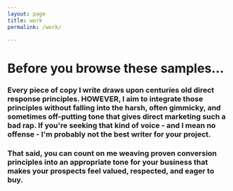 ```yaml
---
layout: page
title: work
permalink: /work/

---
```

# Before you browse these samples...

### Every piece of copy I write draws upon centuries old direct response principles. HOWEVER, I aim to integrate those principles without falling into the harsh, often gimmicky, and sometimes off-putting tone that gives direct marketing such a bad rap. If you're seeking that kind of voice - and I mean no offense - I'm probably not the best writer for your project.  

### That said, you can count on me weaving proven conversion principles into an appropriate tone for your business that makes your prospects feel valued, respected, and eager to buy. 

